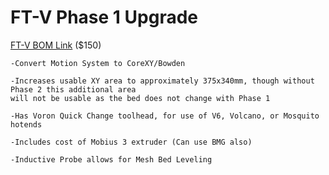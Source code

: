 # FT-V Phase 1 Upgrade
[FT-V BOM Link](https://docs.google.com/spreadsheets/d/1DAGFSrG05QE8Q3-KJ5_f3gPs6uIrWfWeZ_tS3dDz_z8/edit?usp=sharing)
($150)
    
    -Convert Motion System to CoreXY/Bowden
    
    -Increases usable XY area to approximately 375x340mm, though without Phase 2 this additional area
    will not be usable as the bed does not change with Phase 1
    
    -Has Voron Quick Change toolhead, for use of V6, Volcano, or Mosquito hotends
    
    -Includes cost of Mobius 3 extruder (Can use BMG also)
    
    -Inductive Probe allows for Mesh Bed Leveling
    

